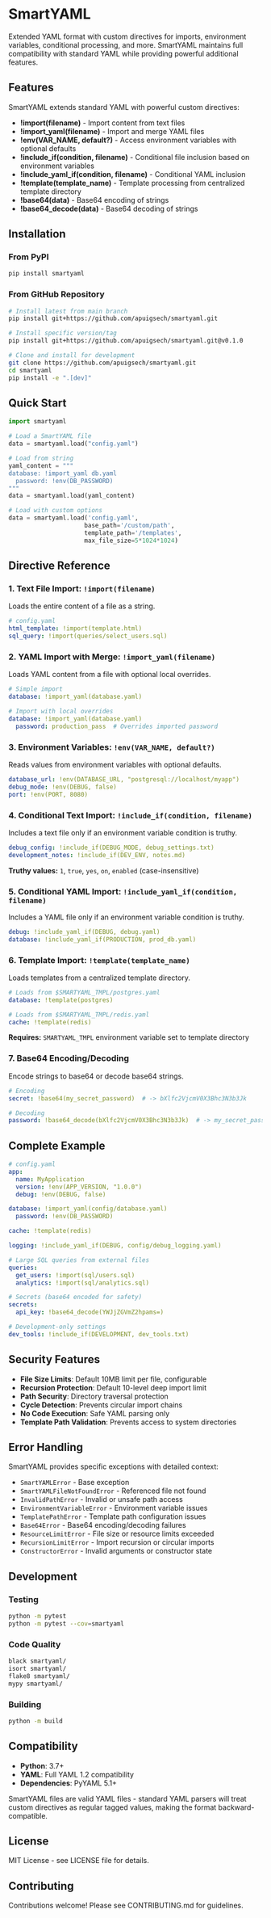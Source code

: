 # SmartYAML

Extended YAML format with custom directives for imports, environment variables, conditional processing, and more. SmartYAML maintains full compatibility with standard YAML while providing powerful additional features.

## Features

SmartYAML extends standard YAML with powerful custom directives:

- **!import(filename)** - Import content from text files
- **!import_yaml(filename)** - Import and merge YAML files
- **!env(VAR_NAME, default?)** - Access environment variables with optional defaults
- **!include_if(condition, filename)** - Conditional file inclusion based on environment variables
- **!include_yaml_if(condition, filename)** - Conditional YAML inclusion
- **!template(template_name)** - Template processing from centralized template directory
- **!base64(data)** - Base64 encoding of strings
- **!base64_decode(data)** - Base64 decoding of strings

## Installation

### From PyPI

```bash
pip install smartyaml
```

### From GitHub Repository

```bash
# Install latest from main branch
pip install git+https://github.com/apuigsech/smartyaml.git

# Install specific version/tag
pip install git+https://github.com/apuigsech/smartyaml.git@v0.1.0

# Clone and install for development
git clone https://github.com/apuigsech/smartyaml.git
cd smartyaml
pip install -e ".[dev]"
```

## Quick Start

```python
import smartyaml

# Load a SmartYAML file
data = smartyaml.load("config.yaml")

# Load from string
yaml_content = """
database: !import_yaml db.yaml
  password: !env(DB_PASSWORD)
"""
data = smartyaml.load(yaml_content)

# Load with custom options
data = smartyaml.load('config.yaml',
                     base_path='/custom/path',
                     template_path='/templates',
                     max_file_size=5*1024*1024)
```

## Directive Reference

### 1. Text File Import: `!import(filename)`

Loads the entire content of a file as a string.

```yaml
# config.yaml
html_template: !import(template.html)
sql_query: !import(queries/select_users.sql)
```

### 2. YAML Import with Merge: `!import_yaml(filename)`

Loads YAML content from a file with optional local overrides.

```yaml
# Simple import
database: !import_yaml(database.yaml)

# Import with local overrides
database: !import_yaml(database.yaml)
  password: production_pass  # Overrides imported password
```

### 3. Environment Variables: `!env(VAR_NAME, default?)`

Reads values from environment variables with optional defaults.

```yaml
database_url: !env(DATABASE_URL, "postgresql://localhost/myapp")
debug_mode: !env(DEBUG, false)
port: !env(PORT, 8080)
```

### 4. Conditional Text Import: `!include_if(condition, filename)`

Includes a text file only if an environment variable condition is truthy.

```yaml
debug_config: !include_if(DEBUG_MODE, debug_settings.txt)
development_notes: !include_if(DEV_ENV, notes.md)
```

**Truthy values:** `1`, `true`, `yes`, `on`, `enabled` (case-insensitive)

### 5. Conditional YAML Import: `!include_yaml_if(condition, filename)`

Includes a YAML file only if an environment variable condition is truthy.

```yaml
debug: !include_yaml_if(DEBUG, debug.yaml)
database: !include_yaml_if(PRODUCTION, prod_db.yaml)
```

### 6. Template Import: `!template(template_name)`

Loads templates from a centralized template directory.

```yaml
# Loads from $SMARTYAML_TMPL/postgres.yaml
database: !template(postgres)

# Loads from $SMARTYAML_TMPL/redis.yaml
cache: !template(redis)
```

**Requires:** `SMARTYAML_TMPL` environment variable set to template directory

### 7. Base64 Encoding/Decoding

Encode strings to base64 or decode base64 strings.

```yaml
# Encoding
secret: !base64(my_secret_password)  # -> bXlfc2VjcmV0X3Bhc3N3b3Jk

# Decoding
password: !base64_decode(bXlfc2VjcmV0X3Bhc3N3b3Jk)  # -> my_secret_password
```

## Complete Example

```yaml
# config.yaml
app:
  name: MyApplication
  version: !env(APP_VERSION, "1.0.0")
  debug: !env(DEBUG, false)

database: !import_yaml(config/database.yaml)
  password: !env(DB_PASSWORD)

cache: !template(redis)

logging: !include_yaml_if(DEBUG, config/debug_logging.yaml)

# Large SQL queries from external files
queries:
  get_users: !import(sql/users.sql)
  analytics: !import(sql/analytics.sql)

# Secrets (base64 encoded for safety)
secrets:
  api_key: !base64_decode(YWJjZGVmZ2hpams=)

# Development-only settings
dev_tools: !include_if(DEVELOPMENT, dev_tools.txt)
```

## Security Features

- **File Size Limits**: Default 10MB limit per file, configurable
- **Recursion Protection**: Default 10-level deep import limit
- **Path Security**: Directory traversal protection
- **Cycle Detection**: Prevents circular import chains
- **No Code Execution**: Safe YAML parsing only
- **Template Path Validation**: Prevents access to system directories

## Error Handling

SmartYAML provides specific exceptions with detailed context:

- `SmartYAMLError` - Base exception
- `SmartYAMLFileNotFoundError` - Referenced file not found
- `InvalidPathError` - Invalid or unsafe path access
- `EnvironmentVariableError` - Environment variable issues
- `TemplatePathError` - Template path configuration issues
- `Base64Error` - Base64 encoding/decoding failures
- `ResourceLimitError` - File size or resource limits exceeded
- `RecursionLimitError` - Import recursion or circular imports
- `ConstructorError` - Invalid arguments or constructor state

## Development

### Testing

```bash
python -m pytest
python -m pytest --cov=smartyaml
```

### Code Quality

```bash
black smartyaml/
isort smartyaml/
flake8 smartyaml/
mypy smartyaml/
```

### Building

```bash
python -m build
```

## Compatibility

- **Python**: 3.7+
- **YAML**: Full YAML 1.2 compatibility
- **Dependencies**: PyYAML 5.1+

SmartYAML files are valid YAML files - standard YAML parsers will treat custom directives as regular tagged values, making the format backward-compatible.

## License

MIT License - see LICENSE file for details.

## Contributing

Contributions welcome! Please see CONTRIBUTING.md for guidelines.
